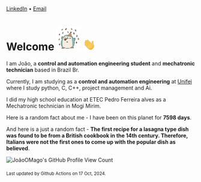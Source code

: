 [LinkedIn](https://www.linkedin.com/in/joão-pedro-gozzoli-b95641301/) &bull;
[Email](joaopedrogozzoli@gmail.com)

# Welcome <img src="happy.gif" height="64px" /> <img src="wave.gif" height="32px" />

I am João, a  **control and automation engineering student** and **mechatronic technician** based in Brazil Br.

Currently, I am studying as a **control and automation engineering** at [Unifei](https://unifei.edu.br) where I study python, C, C++, project management and Ai.

I did my high school education at ETEC Pedro Ferreira alves as a Mechatronic technician in Mogi Mirim.

Here is a random fact about me - I have been on this planet for **7598 days**.

And here is a just a random fact -  **The first recipe for a lasagna type dish was found to be from a British cookbook in the 14th century. Therefore, Italians were not the first ones to come up with the popular dish as believed**.

![JoãoOMago's GitHub Profile View Count](https://komarev.com/ghpvc/?username=JoaoOMago)

<sub>Last updated by Github Actions on 17 Oct, 2024.</sub>
